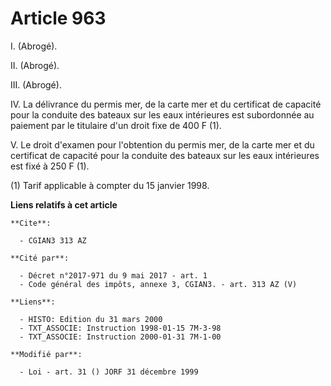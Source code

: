 # Article 963

I. (Abrogé).

II. (Abrogé).

III. (Abrogé).

IV. La délivrance du permis mer, de la carte mer et du certificat de capacité pour la conduite des bateaux sur les eaux
intérieures est subordonnée au paiement par le titulaire d'un droit fixe de 400 F (1).

V. Le droit d'examen pour l'obtention du permis mer, de la carte mer et du certificat de capacité pour la conduite des
bateaux sur les eaux intérieures est fixé à 250 F (1).

(1) Tarif applicable à compter du 15 janvier 1998.

**Liens relatifs à cet article**

	**Cite**:

	  - CGIAN3 313 AZ

	**Cité par**:

	  - Décret n°2017-971 du 9 mai 2017 - art. 1
	  - Code général des impôts, annexe 3, CGIAN3. - art. 313 AZ (V)

	**Liens**:

	  - HISTO: Edition du 31 mars 2000
	  - TXT_ASSOCIE: Instruction 1998-01-15 7M-3-98
	  - TXT_ASSOCIE: Instruction 2000-01-31 7M-1-00

	**Modifié par**:

	  - Loi - art. 31 () JORF 31 décembre 1999
